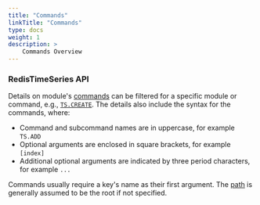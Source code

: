 ```yaml
---
title: "Commands"
linkTitle: "Commands"
type: docs
weight: 1
description: >
    Commands Overview
---
```


### RedisTimeSeries API

Details on module's [commands](/commands/?group=redistimeseries) can be filtered for a specific module or command, e.g., [`TS.CREATE`](/commands/?group=redistimeseries&name=ts.create).
The details also include the syntax for the commands, where:

*   Command and subcommand names are in uppercase, for example `TS.ADD`
*   Optional arguments are enclosed in square brackets, for example `[index]`
*   Additional optional arguments are indicated by three period characters, for example `...`

Commands usually require a key's name as their first argument. The [path](/redistimeseries/path) is generally assumed to be the root if not specified.